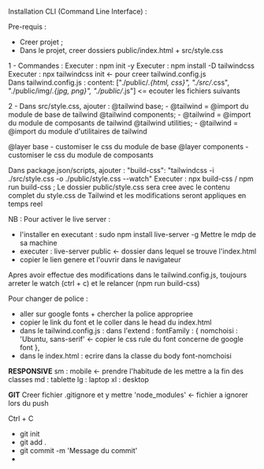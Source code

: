 Installation CLI (Command Line Interface) :

Pre-requis :
- Creer projet ;
- Dans le projet, creer dossiers public/index.html + src/style.css

1 - Commandes :
Executer : npm init -y
Executer : npm install -D tailwindcss
Executer : npx tailwindcss init <- pour creer tailwind.config.js  
Dans tailwind.config.js :   content: ["./public/*.{html, css}", "./src/*.css", "./public/img/*.{jpg, png}", "./public/*.js"] <= ecouter les fichiers suivants

2 - Dans src/style.css, ajouter : 
@tailwind base; - @tailwind = @import du module de base de tailwind
@tailwind components; - @tailwind = @import du module de composants de tailwind
@tailwind utilities; - @tailwind = @import du module d'utilitaires de tailwind

@layer base - customiser le css du module de base
@layer components - customiser le css du module de composants

Dans package.json/scripts, ajouter : "build-css": "tailwindcss -i ./src/style.css -o ./public/style.css --watch"
Executer : npx build-css / npm run build-css ;
Le dossier public/style.css sera cree avec le contenu complet du style.css de Tailwind et les modifications seront appliques en temps reel

NB : 
Pour activer le live server : 
- l'installer en executant : sudo npm install live-server -g
Mettre le mdp de sa machine
- executer : live-server public <- dossier dans lequel se trouve l'index.html
- copier le lien genere et l'ouvrir dans le navigateur

Apres avoir effectue des modifications dans le tailwind.config.js, toujours arreter le watch (ctrl + c) 
et le relancer (npm run build-css)

Pour changer de police : 
 - aller sur google fonts + chercher la police appropriee
 - copier le link du font et le coller dans le head du index.html
 - dans le tailwind.config.js : dans l'extend : 
 fontFamily : {
        nomchoisi : 'Ubuntu, sans-serif' <- copier le css rule du font concerne de google font
      },  
 - dans le index.html : ecrire dans la classe du body font-nomchoisi

 ****RESPONSIVE****
 sm : mobile <- prendre l'habitude de les mettre a la fin des classes
 md : tablette
 lg : laptop
 xl : desktop

  ****GIT****
  Creer fichier .gitignore et y mettre 'node_modules' <- fichier a ignorer lors du push

  Ctrl + C

  - git init
  - git add .
  - git commit -m 'Message du commit'
  - 